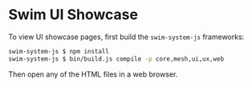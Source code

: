# Swim UI Showcase

To view UI showcase pages, first build the `swim-system-js` frameworks:

```sh
swim-system-js $ npm install
swim-system-js $ bin/build.js compile -p core,mesh,ui,ux,web
```

Then open any of the HTML files in a web browser.
